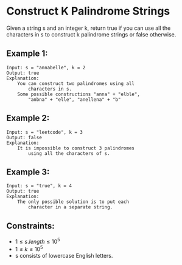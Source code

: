 # Construct K Palindrome Strings

Given a string s and an integer k, return true if you can use all the  
characters in s to construct k palindrome strings or false otherwise.

 

## Example 1:

    Input: s = "annabelle", k = 2
    Output: true
    Explanation: 
        You can construct two palindromes using all 
            characters in s.
        Some possible constructions "anna" + "elble", 
            "anbna" + "elle", "anellena" + "b"

## Example 2:

    Input: s = "leetcode", k = 3
    Output: false
    Explanation: 
        It is impossible to construct 3 palindromes 
            using all the characters of s.
        
## Example 3:

    Input: s = "true", k = 4
    Output: true
    Explanation: 
        The only possible solution is to put each 
            character in a separate string.
        
 

## Constraints:

* $1 \le s.length \le 10^5$
* $1 \le k \le 10^5$
* s consists of lowercase English letters.

